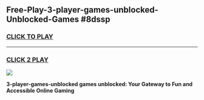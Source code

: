 
## Free-Play-3-player-games-unblocked-Unblocked-Games #8dssp
<h3>
<a href="https://news.freeplayer.one?title=3-player-games-unblocked&ref=8M">CLICK TO PLAY</a></h3>
<hr>

<h3>
<a href="https://news.freeplayer.one?title=3-player-games-unblocked&ref=8M">CLICK 2 PLAY</a>
  
</h3>

<a href="https://news.freeplayer.one?title=3-player-games-unblocked&ref=8M"><img src="https://clearcache.store/games.png"></a>


**3-player-games-unblocked games unblocked: Your Gateway to Fun and Accessible Online Gaming**
